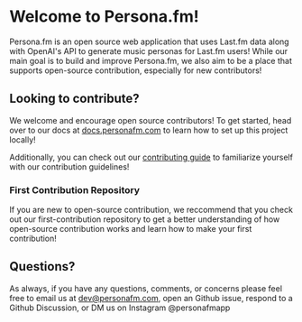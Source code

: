 # Welcome to Persona.fm!

Persona.fm is an open source web application that uses Last.fm data along with OpenAI's API to generate music personas for Last.fm users! While our main goal is to build and improve Persona.fm, we also aim to be a place that supports open-source contribution, especially for new contributors!

## Looking to contribute?

We welcome and encourage open source contributors! To get started, head over to our docs at [docs.personafm.com](https://docs.personafm.com) to learn how to set up this project locally! 

Additionally, you can check out our [contributing guide](https://github.com/personafm/.github/blob/main/contributing.md) to familiarize yourself with our contribution guidelines!

### First Contribution Repository

If you are new to open-source contribution, we reccommend that you check out our first-contribution repository to get a better understanding of how open-source contribution works and learn how to make your first contribution!

## Questions? 

As always, if you have any questions, comments, or concerns please feel free to email us at dev@personafm.com, open an Github issue, respond to a Github Discussion, or DM us on Instagram @personafmapp
